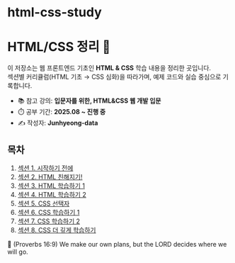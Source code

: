 # html-css-study
# HTML/CSS 정리 🎨

이 저장소는 웹 프론트엔드 기초인 **HTML & CSS** 학습 내용을 정리한 곳입니다.  
섹션별 커리큘럼(HTML 기초 → CSS 심화)을 따라가며, 예제 코드와 실습 중심으로 기록합니다.

- 📚 참고 강의: **입문자를 위한, HTML&CSS 웹 개발 입문**
- ⏱️ 공부 기간: **2025.08 ~ 진행 중**
- ✍️ 작성자: **Junhyeong-data**

## 목차
1. [섹션 1. 시작하기 전에](./01_시작하기_전에/)
2. [섹션 2. HTML 친해지기!](./02_HTML_친해지기/)
3. [섹션 3. HTML 학습하기 1](./3_HTML_학습하기1/)
4. [섹션 4. HTML 학습하기 2](./04_HTML_학습하기2/)
5. [섹션 5. CSS 선택자](./05_CSS_선택자/)
6. [섹션 6. CSS 학습하기 1](./06_CSS_학습하기1/)
7. [섹션 7. CSS 학습하기 2](./07_CSS_학습하기2/)
8. [섹션 8. CSS 더 깊게 학습하기](./08_CSS_더_깊게_학습하기/)

🚀 (Proverbs 16:9) We make our own plans, but the LORD decides where we will go.
